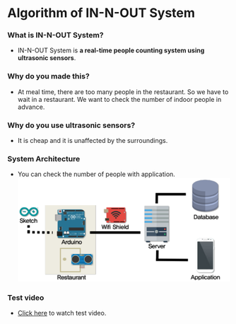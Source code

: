 # Algorithm of IN-N-OUT System

### What is IN-N-OUT System?
- IN-N-OUT System is **a real-time people counting system using ultrasonic sensors**.

### Why do you made this?
- At meal time, there are too many people in the restaurant. So we have to wait in a restaurant. We want to check the number of indoor people in advance.

### Why do you use ultrasonic sensors?
- It is cheap and it is unaffected by the surroundings.

### System Architecture
- You can check the number of people with application.
![test](./img/architecture.png)

### Test video
- [Click here](https://www.youtube.com/watch?v=0aNgP3FmK0k) to watch test video.
